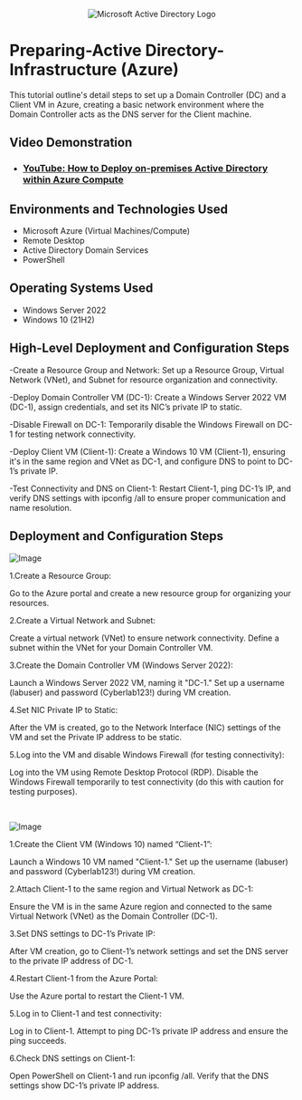 <p align="center">
<img src="https://i.imgur.com/pU5A58S.png" alt="Microsoft Active Directory Logo"/>
</p>

<h1>Preparing-Active Directory-Infrastructure (Azure)</h1>
This tutorial outline's detail steps to set up a Domain Controller (DC) and a Client VM in Azure, creating a basic network environment where the Domain Controller acts as the DNS server for the Client machine.<br />


<h2>Video Demonstration</h2>

- ### [YouTube: How to Deploy on-premises Active Directory within Azure Compute](https://www.youtube.com)

<h2>Environments and Technologies Used</h2>

- Microsoft Azure (Virtual Machines/Compute)
- Remote Desktop
- Active Directory Domain Services
- PowerShell

<h2>Operating Systems Used </h2>

- Windows Server 2022
- Windows 10 (21H2)

<h2>High-Level Deployment and Configuration Steps</h2>

-Create a Resource Group and Network: Set up a Resource Group, Virtual Network (VNet), and Subnet for resource organization and connectivity.

-Deploy Domain Controller VM (DC-1): Create a Windows Server 2022 VM (DC-1), assign credentials, and set its NIC’s private IP to static.

-Disable Firewall on DC-1: Temporarily disable the Windows Firewall on DC-1 for testing network connectivity.

-Deploy Client VM (Client-1): Create a Windows 10 VM (Client-1), ensuring it's in the same region and VNet as DC-1, and configure DNS to point to DC-1’s private IP.

-Test Connectivity and DNS on Client-1: Restart Client-1, ping DC-1’s IP, and verify DNS settings with ipconfig /all to ensure proper communication and name resolution.




<h2>Deployment and Configuration Steps</h2>

<p>
  
![Image](https://github.com/user-attachments/assets/55ccd9bb-4696-403d-9c91-1bb278244014)

</p>
<p>
1.Create a Resource Group:

Go to the Azure portal and create a new resource group for organizing your resources.

2.Create a Virtual Network and Subnet:

Create a virtual network (VNet) to ensure network connectivity.
Define a subnet within the VNet for your Domain Controller VM.

3.Create the Domain Controller VM (Windows Server 2022):

Launch a Windows Server 2022 VM, naming it "DC-1."
Set up a username (labuser) and password (Cyberlab123!) during VM creation.

4.Set NIC Private IP to Static:

After the VM is created, go to the Network Interface (NIC) settings of the VM and set the Private IP address to be static.

5.Log into the VM and disable Windows Firewall (for testing connectivity):

Log into the VM using Remote Desktop Protocol (RDP).
Disable the Windows Firewall temporarily to test connectivity (do this with caution for testing purposes).



</p>
<br />

<p>
  
![Image](https://github.com/user-attachments/assets/e41ca3b5-18aa-40a5-a8ab-9c13dc039fdb)

</p>
<p>
1.Create the Client VM (Windows 10) named “Client-1”:

Launch a Windows 10 VM named "Client-1."
Set up the username (labuser) and password (Cyberlab123!) during VM creation.

2.Attach Client-1 to the same region and Virtual Network as DC-1:

Ensure the VM is in the same Azure region and connected to the same Virtual Network (VNet) as the Domain Controller (DC-1).

3.Set DNS settings to DC-1’s Private IP:

After VM creation, go to Client-1’s network settings and set the DNS server to the private IP address of DC-1.

4.Restart Client-1 from the Azure Portal:

Use the Azure portal to restart the Client-1 VM.

5.Log in to Client-1 and test connectivity:

Log in to Client-1.
Attempt to ping DC-1’s private IP address and ensure the ping succeeds.

6.Check DNS settings on Client-1:

Open PowerShell on Client-1 and run ipconfig /all.
Verify that the DNS settings show DC-1’s private IP address.
</p>
<br />
